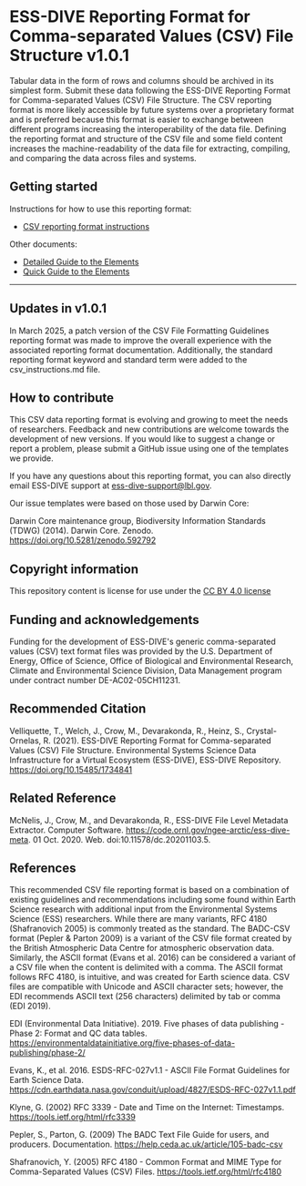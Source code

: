 # ESS-DIVE Reporting Format for Comma-separated Values (CSV) File Structure v1.0.1

Tabular data in the form of rows and columns should be archived in its simplest form. Submit these data following the ESS-DIVE Reporting Format for Comma-separated Values (CSV) File Structure. The CSV reporting format is more likely accessible by future systems over a proprietary format and is preferred because this format is easier to exchange between different programs increasing the interoperability of the data file. Defining the reporting format and structure of the CSV file and some field content increases the machine-readability of the data file for extracting, compiling, and comparing the data across files and systems. 
 

## Getting started

Instructions for how to use this reporting format:

- [CSV reporting format instructions](csv_instructions.md)

Other documents:

- [Detailed Guide to the Elements](csv_detailed_guide.md)
- [Quick Guide to the Elements](csv_quick_guide.md)

---
## Updates in v1.0.1 
In March 2025, a patch version of the CSV File Formatting Guidelines reporting format was made to improve the overall experience with the associated reporting format documentation. Additionally, the standard reporting format keyword and standard term were added to the csv_instructions.md file.

## How to contribute

This CSV data reporting format is evolving and growing to meet the needs of researchers. Feedback and new contributions are welcome towards the development of new versions. If you would like to suggest a change or report a problem, please submit a GitHub issue using one of the templates we provide.

If you have any questions about this reporting format, you can also directly email ESS-DIVE support at ess-dive-support@lbl.gov.

Our issue templates were based on those used by Darwin Core:

Darwin Core maintenance group, Biodiversity Information Standards (TDWG) (2014). Darwin Core. Zenodo. https://doi.org/10.5281/zenodo.592792

## Copyright information

This repository content is license for use under the [CC BY 4.0 license](https://creativecommons.org/licenses/by/4.0/)

## Funding and acknowledgements  

Funding for the development of ESS-DIVE's generic comma-separated values (CSV) text format files was provided by the U.S. Department of Energy, Office of Science, Office of Biological and Environmental Research, Climate and Environmental Science Division, Data Management program under contract number DE-AC02-05CH11231.

## Recommended Citation

Velliquette, T., Welch, J., Crow, M., Devarakonda, R., Heinz, S., Crystal-Ornelas, R. (2021). ESS-DIVE Reporting Format for Comma-separated Values (CSV) File Structure. Environmental Systems Science Data Infrastructure for a Virtual Ecosystem (ESS-DIVE), ESS-DIVE Repository. https://doi.org/10.15485/1734841

## Related Reference 

McNelis, J., Crow, M., and Devarakonda, R., ESS-DIVE File Level Metadata Extractor. Computer Software. https://code.ornl.gov/ngee-arctic/ess-dive-meta. 01 Oct. 2020. Web. doi:10.11578/dc.20201103.5.  

## References  

This recommended CSV file reporting format is based on a combination of existing guidelines and recommendations including some found within Earth Science research with additional input from the Environmental Systems Science (ESS) researchers. While there are many variants, RFC 4180 (Shafranovich 2005) is commonly treated as the standard. The BADC-CSV format (Pepler & Parton 2009) is a variant of the CSV file format created by the British Atmospheric Data Centre for atmospheric observation data. Similarly, the ASCII format (Evans et al. 2016) can be considered a variant of a CSV file when the content is delimited with a comma. The ASCII format follows RFC 4180, is intuitive, and was created for Earth science data. CSV files are compatible with Unicode and ASCII character sets; however, the EDI recommends ASCII text (256 characters) delimited by tab or comma (EDI 2019).   

EDI (Environmental Data Initiative). 2019. Five phases of data publishing - Phase 2: Format and QC data tables. https://environmentaldatainitiative.org/five-phases-of-data-publishing/phase-2/

Evans, K., et al. 2016. ESDS-RFC-027v1.1 - ASCII File Format Guidelines for Earth Science Data. https://cdn.earthdata.nasa.gov/conduit/upload/4827/ESDS-RFC-027v1.1.pdf

Klyne, G. (2002) RFC 3339 - Date and Time on the Internet: Timestamps. https://tools.ietf.org/html/rfc3339

Pepler, S., Parton, G. (2009) The BADC Text File Guide for users, and producers. Documentation. https://help.ceda.ac.uk/article/105-badc-csv

Shafranovich, Y. (2005) RFC 4180 - Common Format and MIME Type for Comma-Separated Values (CSV) Files. https://tools.ietf.org/html/rfc4180
